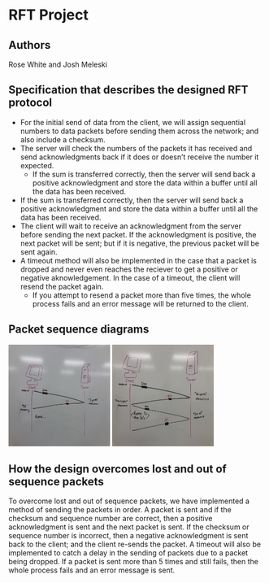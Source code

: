 <h1>RFT Project</h1>
	


Authors
------------------------------------------
	
	

<!-- fill out the following table with your information -->
	

<!-- Note: wrapping table in div.noheader will hide the table's header -->
	

<!-- Note: wrapping table in div.firstcol will style the first column different from other columns -->
	

Rose White and Josh Meleski






Specification that describes the designed RFT protocol
-----------------------------------------

<ul>
<li>For the initial send of data from the client, we will assign sequential numbers to data packets before sending them across the network; and also include a checksum.</li>
<li>The server will check the numbers of the packets it has received and send acknowledgments back if it does or doesn’t receive the number it expected.
<ul>
<li>If the sum is transferred correctly, then the server will send back a positive acknowledgment and store the data within a buffer until all the data has been received.</li>
</ul>
</li>
<li>If the sum is transferred correctly, then the server will send back a positive acknowledgment and store the data within a buffer until all the data has been received.</li>
<li>The client will wait to receive an acknowledgment from the server before sending the next packet. If the acknowledgment is positive, the next packet will be sent; but if it is negative, the previous packet will be sent again. </li>
<li>A timeout method will also be implemented in the case that a packet is dropped and never even reaches the reciever to get a positive or negative aknowledgement. In the case of a timeout, the client will resend the packet again.
<ul>
<li>If you attempt to resend a packet more than five times, the whole process fails and an error message will be returned to the client.</li>
</ul>
</ul>
	
	
	

 Packet sequence diagrams
---------------------------------------------


 <img src="sendSuccess.jpeg" width="200" height="200">
 <img src="sendFail.jpeg" width="200" height="200">

 
	

 
	

How the design overcomes lost and out of sequence packets
----------------------------------------------
 

To overcome lost and out of sequence packets, we have implemented a method of sending the packets in order. A packet is sent and if the checksum and sequence number are correct, then a positive acknowledgment is sent and the next packet is sent. If the checksum or sequence number is incorrect, then a negative acknowledgment is sent back to the client; and the client re-sends the packet. A timeout will also be implemented to catch a delay in the sending of packets due to a packet being dropped. If a packet is sent more than 5 times and still fails, then the whole process fails and an error message is sent. 	

 
	



